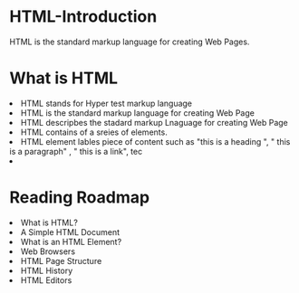 # HTML-Introduction
HTML is the standard markup language for creating Web Pages.


<h1> What is HTML </h1>
  
  <li> HTML stands for Hyper test markup language </li>
    <li> HTML is the standard markup language for creating Web Page</li>
  <li> HTML descripbes the stadard markup  Lnaguage for creating Web Page
    <li>HTML contains of a sreies of elements.</li>
    <li>HTML element lables piece of content   such as "this is a heading ", " this is a paragraph"
, " this is a link", tec<li>

 
<h1> Reading Roadmap </h1>
 
<li> What is HTML?
<li> A Simple HTML Document
<li> What is an HTML Element?
<li> Web Browsers
<li> HTML Page Structure
<li> HTML History
<li>HTML Editors </li>
